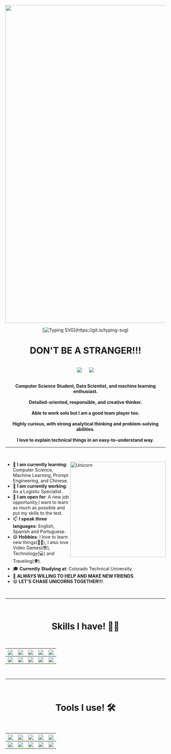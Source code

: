 
<p align="center">
    <img width="1000" src="https://cdn.ttgtmedia.com/visuals/searchCIO/enterprise_software/cio_article_015.jpg">
<div align="center">
    
[![Typing SVG](https://readme-typing-svg.herokuapp.com?font=Architects+Daughter&color=7AF79A&size=30&center=true&vCenter=true&width=600&height=50&lines=Hi,+I'm+Luis+Ysturiz!;I'm+an+Unicorn+Hunter+🤩;Data+Scientist;And+Sarcasm+Master;Welcome+to+my+portfolio!!!!)](https://git.io/typing-svg)

<div align="center"
<p>
    <h1>DON'T BE A STRANGER!!! </h1>
<br>	
<a target="_blank" href="https://www.linkedin.com/in/lysturiz18/"><img src="https://img.shields.io/badge/-LinkedIn-0077B5?style=for-the-badge&logo=Linkedin&logoColor=white"></img></a>
&emsp;
<a target="_blank" href="mailto:lysturiz18@gmail.com"
><img src="https://img.shields.io/badge/-Gmail-D14836?style=for-the-badge&logo=Gmail&logoColor=white"></img></a>

   </div>
    <div align=center>
        <br>
        <p>
            <strong>
                Computer Science Student, Data Scientist, and machine learning enthusiast.<br><br>
                Detailed-oriented, responsible, and creative thinker.<br><br>
                Able to work solo but I am a good team player too.<br><br>
                Highly curious, with strong analytical thinking and problem-solving abilities.<br><br>
                I love to explain technical things in an easy-to-understand way.   
            </strong>
        </p>
        </div>
        <hr>&nbsp;
    <div align=left>
        <ul>
            <img align="right" width=300px alt="Unicorn" src="https://media.giphy.com/media/3ohs4BSacFKI7A717y/giphy.gif" />
            <li>🌱 <b>I am currently learning</b>: Computer Science, Machine Learning, Prompt Engineering, and Chinese.</li>
            <li>💬 <b>I am currently working</b>: As a Logistic Specialist.</li>
            <li>🤔 <b>I am open for</b>: A new job opportunity,I want to learn as much as possible and put my skills to the test</a>.</li>
            <li>📫 <b>I speak three languages</b>: English, Spanish and Portuguese.</li>
            <li>😄 <b>Hobbies</b>: I love to learn new things(👨‍💻), I also love Video Games(😎), Technology(💻) and Traveling(🌍).</li>
            <li>🎓 <b>Currently Studying at</b>: Colorado Technical University.</li>
            <li>🤩 <b>ALWAYS WILLING TO HELP AND MAKE NEW FRIENDS</b>.</li>
            <li>😄 <b>LET'S CHASE UNICORNS TOGETHER!!!</b>.</li>
        </ul>
       </div>
   
<Br>
<hr>
<Br>
<h1 align="center">Skills I have! 🤸‍♂</h1>
<Br>
  
|![](https://img.shields.io/badge/Machine%20Learning-brightgreen?style=for-the-badge)|![](https://img.shields.io/badge/ML-Supervized%20Learning-brightgreen?style=for-the-badge)|![](https://img.shields.io/badge/ML-Unsupervized%20Learning-brightgreen?style=for-the-badge)|![](https://img.shields.io/badge/Web%20Scraping-red?style=for-the-badge)|![](https://img.shields.io/badge/Dashboards-red?style=for-the-badge)|
|---|---|---|---|---|
|![](https://img.shields.io/badge/Data%20Science-blue?style=for-the-badge)|![](https://img.shields.io/badge/DS-Data%20Cleaning-blue?style=for-the-badge)|![](https://img.shields.io/badge/DS-Data%20Analysis-blue?style=for-the-badge)|![](https://img.shields.io/badge/DS-Data%20Visualization-blue?style=for-the-badge)|![](https://img.shields.io/badge/And%20More!-yellow?style=for-the-badge)|
  
  
<Br>
<hr>
<Br>
<h1 align="center">Tools I use! 🛠️</h1>
<Br>
<div align="center">
    
|![](https://img.shields.io/badge/Python-FFD43B?style=for-the-badge&logo=python&logoColor=darkgreen)|![](https://img.shields.io/badge/Tableou-FF6F00?style=for-the-badge&logo=TableouFlow&logoColor=white)|![](https://img.shields.io/badge/scikit_learn-F7931E?style=for-the-badge&logo=scikit-learn&logoColor=white)|![](https://img.shields.io/badge/MYSQL-D00000?style=for-the-badge&logo=MYSQL&logoColor=white)|![](https://img.shields.io/badge/Jupyter-F37626.svg?&style=for-the-badge&logo=Jupyter&logoColor=white)|
|---|---|---|---|---|
|![](https://img.shields.io/badge/Pandas-2C2D72?style=for-the-badge&logo=pandas&logoColor=white)|![](https://img.shields.io/badge/Numpy-777BB4?style=for-the-badge&logo=numpy&logoColor=white)|![](https://img.shields.io/badge/anaconda-342B029.svg?&style=for-the-badge&logo=anaconda&logoColor=white)|![](https://img.shields.io/badge/Plotly-239120?style=for-the-badge&logo=plotly&logoColor=white)|![](https://img.shields.io/badge/And%20More!-yellow?style=for-the-badge)|
  
